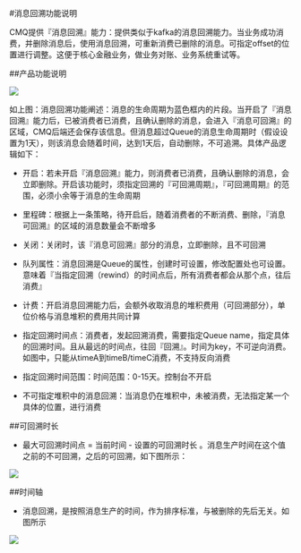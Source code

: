 #消息回溯功能说明

CMQ提供『消息回溯』能力：提供类似于kafka的消息回溯能力。当业务成功消费，并删除消息后，使用消息回溯，可重新消费已删除的消息。可指定offset的位置进行调整。这便于核心金融业务，做业务对账、业务系统重试等。




##产品功能说明

![](//mc.qcloudimg.com/static/img/5c1699ab442ad36b7e34a091bbcf089d/image.jpg)

如上图：消息回溯功能阐述：消息的生命周期为蓝色框内的片段。当开启了『消息回溯』能力后，已被消费者已消费，且确认删除的消息，会进入『消息可回溯』的区域，CMQ后端还会保存该信息。但消息超过Queue的消息生命周期时（假设设置为1天），则该消息会随着时间，达到1天后，自动删除，不可追溯。具体产品逻辑如下：

- 开启：若未开启『消息回溯』能力，则消费者已消费，且确认删除的消息，会立即删除。开启该功能时，须指定回溯的『可回溯周期』，『可回溯周期』的范围，必须小余等于消息的生命周期

- 里程碑：根据上一条策略，待开启后，随着消费者的不断消费、删除，『消息可回溯』的区域的消息数量会不断增多

- 关闭：关闭时，该『消息可回溯』部分的消息，立即删除，且不可回溯

- 队列属性：消息回溯是Queue的属性，创建时可设置，修改配置处也可设置。意味着『当指定回溯（rewind）的时间点后，所有消费者都会从那个点，往后消费』

- 计费：开启消息回溯能力后，会额外收取消息的堆积费用（可回溯部分），单位价格与消息堆积的费用共同计算

- 指定回溯时间点：消费者，发起回溯消费，需要指定Queue name，指定具体的回溯时间。且从最远的时间点，往回『回溯』。时间为key，不可逆向消费。 如图中，只能从timeA到timeB/timeC消费，不支持反向消费

- 指定回溯时间范围：时间范围：0-15天。控制台不开启

- 不可指定堆积中的消息回溯：当消息仍在堆积中，未被消费，无法指定某一个具体的位置，进行消费





##可回溯时长

- 最大可回溯时间点 = 当前时间 - 设置的可回溯时长 。消息生产时间在这个值之前的不可回溯，之后的可回溯，如下图所示：

![](//mc.qcloudimg.com/static/img/542c106531dae9c1ac0fe03c3342d096/image.jpg)




##时间轴

- 消息回溯，是按照消息生产的时间，作为排序标准，与被删除的先后无关。如图所示

![](//mc.qcloudimg.com/static/img/7ff35a9529762ca3d832c19e643f782b/image.jpg)


